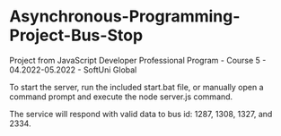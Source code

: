 # Asynchronous-Programming-Project-Bus-Stop
Project from JavaScript Developer Professional Program - Course 5 - 04.2022-05.2022 - SoftUni Global

To start the server, run the included start.bat file, or manually open a command prompt and execute the node server.js command.

The service will respond with valid data to bus id: 1287, 1308, 1327, and 2334.

